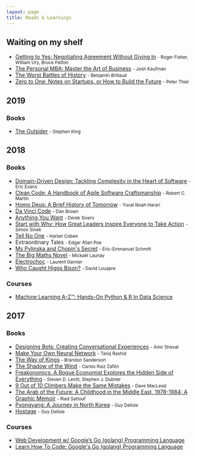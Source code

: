 ```yaml
---
layout: page
title: Reads & Learnings
---
```


## Waiting on my shelf

* [Getting to Yes: Negotiating Agreement Without Giving In](https://www.goodreads.com/book/show/313605-Getting_to_Yes) <small>- Roger Fisher,  William Ury, Bruce Patton</small>
* [The Personal MBA: Master the Art of Business](https://www.goodreads.com/book/show/9512985-the-personal-mba) <small>- Josh Kaufman</small>
* [The Worst Battles of History](https://www.goodreads.com/book/show/32729310-nota-bene-les-pires-batailles-de-l-histoire) <small>- Benjamin Brillaud</small>
* [Zero to One: Notes on Startups, or How to Build the Future](https://www.goodreads.com/book/show/18050143-zero-to-one) <small>- Peter Thiel</small>

## 2019

### Books
* [The Outsider](https://www.goodreads.com/book/show/36124936-the-outsider) <small>- Stephen King</small>

## 2018

### Books
* [Domain-Driven Design: Tackling Complexity in the Heart of Software](https://www.goodreads.com/book/show/179133.Domain_Driven_Design) <small>- Eric Evans</small>
* [Clean Code: A Handbook of Agile Software Craftsmanship](https://www.goodreads.com/book/show/3735293-clean-code) <small>- Robert C. Martin</small>
* [Homo Deus: A Brief History of Tomorrow](https://www.goodreads.com/book/show/31138556-homo-deus) <small>- Yuval Noah Harari</small>
* [Da Vinci Code](https://www.goodreads.com/book/show/968-The_Da_Vinci_Code) <small>- Dan Brown</small>
* [Anything You Want](https://www.goodreads.com/book/show/11878168-anything-you-want) <small>- Derek Sivers</small>
* [Start with Why: How Great Leaders Inspire Everyone to Take Action](https://www.goodreads.com/book/show/7108725-start-with-why) <small>- Simon Sinek</small>
* [Tell No One](https://www.goodreads.com/book/show/43933-Tell_No_One) <small>- Harlan Coben</small>
* Extraordinary Tales <small>- Edgar Allan Poe</small>
* [Ms Pylinska and Chopin's Secret](https://www.goodreads.com/book/show/39636709-madame-pylinska-et-le-secret-de-chopin) <small>- Éric-Emmanuel Schmitt</small>
* [The Big Maths Novel](https://www.goodreads.com/book/show/32499926-le-grand-roman-des-maths) <small>- Mickaël Launay</small>
* [Electrochoc](https://www.goodreads.com/book/show/10513429-electrochoc) <small>- Laurent Garnier</small>
* [Who Caught Higgs Bison?](https://www.goodreads.com/book/show/29345274-mais-qui-a-attrap-le-bison-de-higgs) <small>- David Louapre</small>

### Courses
* [Machine Learning A-Z™: Hands-On Python & R In Data Science](https://www.udemy.com/machinelearning)

## 2017

### Books
* [Designing Bots: Creating Conversational Experiences](https://www.goodreads.com/book/show/32758034-designing-bots) <small>- Amir Shevat</small>
* [Make Your Own Neural Network](https://www.goodreads.com/book/show/29746976-make-your-own-neural-network) <small>- Tariq Rashid</small>
* [The Way of Kings](https://www.goodreads.com/book/show/7235533-the-way-of-kings) <small>- Brandon Sanderson</small>
* [The Shadow of the Wind](https://www.goodreads.com/book/show/1232-The_Shadow_of_the_Wind) <small>- Carlos Ruiz Zafón</small>
* [Freakonomics: A Rogue Economist Explores the Hidden Side of Everything](https://www.goodreads.com/book/show/1202-Freakonomics) <small>-  Steven D. Levitt,  Stephen J. Dubner</small>
* [9 Out of 10 Climbers Make the Same Mistakes](https://www.goodreads.com/book/show/7489836-9-out-of-10-climbers-make-the-same-mistakes) <small>- Dave MacLeod</small>
* [The Arab of the Future: A Childhood in the Middle East, 1978-1984: A Graphic Memoir](https://www.goodreads.com/book/show/23168840-the-arab-of-the-future) <small>- Riad Sattouf</small>
* [Pyongyang: A Journey in North Korea](https://www.goodreads.com/book/show/80834-Pyongyang) <small>- Guy Delisle</small>
* [Hostage](https://www.goodreads.com/book/show/32178469-s-enfuir-r-cit-d-un-otage) <small>- Guy Delisle</small>

### Courses
* [Web Development w/ Google’s Go (golang) Programming Language](https://www.udemy.com/go-programming-language)
* [Learn How To Code: Google's Go (golang) Programming Language](https://www.udemy.com/learn-how-to-code)
